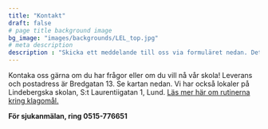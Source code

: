 ```yaml
---
title: "Kontakt"
draft: false
# page title background image
bg_image: "images/backgrounds/LEL_top.jpg"
# meta description
description : "Skicka ett meddelande till oss via formuläret nedan. Det går också att nå oss på telefon direkt eller via vår email. "
---
```


Kontaka oss gärna om du har frågor eller om du vill nå vår skola! Leverans och postadress är Bredgatan 13. Se kartan nedan. Vi har också lokaler på Lindebergska skolan, S:t Laurentiigatan 1, Lund. <a href="https://docs.google.com/document/d/1UhP3JjcY0BtDx0m9KOO5QrUc6cGMKnrrkSD2ZeGbB7I/edit?usp=sharing" target="_blank">Läs mer här om rutinerna kring klagomål.</a>


**För sjukanmälan, ring 0515-776651**


